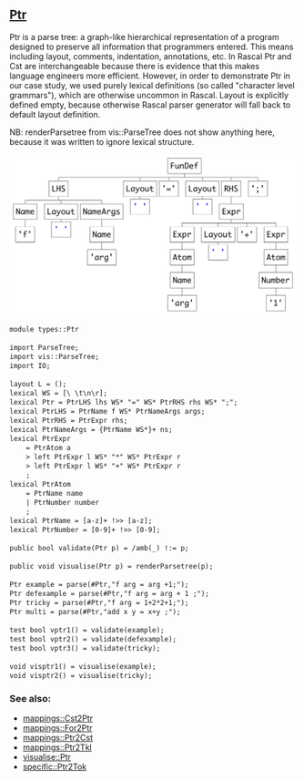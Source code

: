 ## [Ptr](https://github.com/grammarware/bx-parsing/blob/master/src/types/Ptr.rsc)

Ptr is a parse tree: a graph-like hierarchical representation of a program designed
to preserve all information that programmers entered. This means including layout,
comments, indentation, annotations, etc. In Rascal Ptr and Cst are interchangeable
because there is evidence that this makes language engineers more efficient.
However, in order to demonstrate Ptr in our case study, we used purely lexical definitions
(so called "character level grammars"), which are otherwise uncommon in Rascal.
Layout is explicitly defined empty, because otherwise Rascal parser generator will
fall back to default layout definition.

NB: renderParsetree from vis::ParseTree does not show anything here, because it was
written to ignore lexical structure.

![Example](https://github.com/grammarware/bx-parsing/raw/master/img/Ptr.png)

```
module types::Ptr

import ParseTree;
import vis::ParseTree;
import IO;

layout L = ();
lexical WS = [\ \t\n\r];
lexical Ptr = PtrLHS lhs WS* "=" WS* PtrRHS rhs WS* ";";
lexical PtrLHS = PtrName f WS* PtrNameArgs args;
lexical PtrRHS = PtrExpr rhs;
lexical PtrNameArgs = {PtrName WS*}+ ns;
lexical PtrExpr
    = PtrAtom a
    > left PtrExpr l WS* "*" WS* PtrExpr r
    > left PtrExpr l WS* "+" WS* PtrExpr r
    ;
lexical PtrAtom
    = PtrName name
    | PtrNumber number
    ;
lexical PtrName = [a-z]+ !>> [a-z];
lexical PtrNumber = [0-9]+ !>> [0-9];

public bool validate(Ptr p) = /amb(_) !:= p;

public void visualise(Ptr p) = renderParsetree(p);

Ptr example = parse(#Ptr,"f arg = arg +1;");
Ptr defexample = parse(#Ptr,"f arg = arg + 1 ;");
Ptr tricky = parse(#Ptr,"f arg = 1+2*2+1;");
Ptr multi = parse(#Ptr,"add x y = x+y ;");

test bool vptr1() = validate(example);
test bool vptr2() = validate(defexample);
test bool vptr3() = validate(tricky);

void visptr1() = visualise(example);
void visptr2() = visualise(tricky);
```

### See also:
* [mappings::Cst2Ptr](https://github.com/grammarware/bx-parsing/blob/master/src/mappings/Cst2Ptr.rsc)
* [mappings::For2Ptr](https://github.com/grammarware/bx-parsing/blob/master/src/mappings/For2Ptr.rsc)
* [mappings::Ptr2Cst](https://github.com/grammarware/bx-parsing/blob/master/src/mappings/Ptr2Cst.rsc)
* [mappings::Ptr2Tkl](https://github.com/grammarware/bx-parsing/blob/master/src/mappings/Ptr2Tkl.rsc)
* [visualise::Ptr](https://github.com/grammarware/bx-parsing/blob/master/src/visualise/Ptr.rsc)
* [specific::Ptr2Tok](https://github.com/grammarware/bx-parsing/blob/master/src/specific/Ptr2Tok.rsc)
